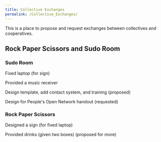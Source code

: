 ```yaml
---
title: Collective Exchanges
permalink: /Collective_Exchanges/
---
```


This is a place to propose and request exchanges between collectives and cooperatives.

Rock Paper Scissors and Sudo Room
---------------------------------

### Sudo Room

Fixed laptop (for sign)

Provided a music receiver

Design template, add contact system, and training (proposed)

Design for People's Open Network handout (requested)

### Rock Paper Scissors

Designed a sign (for fixed laptop)

Provided drinks (given two boxes) (proposed for more)